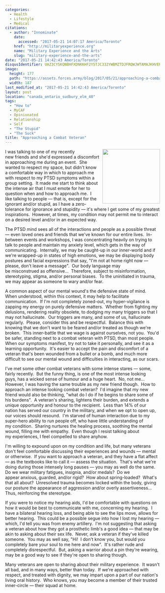 ```yaml
---
categories:
  - Health
  - Lifestyle
  - Medical
citations:
  - author: "Innominate"
    date:
      accessed: "2017-05-21 14:07:17 America/Toronto"
    href: "http://militaryexperience.org"
    name: "Military Experience and the Arts"
    slug: "military-experience-and-the-arts"
date: "2017-05-21 14:42:43 America/Toronto"
disqusIdentifier: UAZ3CY5KQNBHFXDNKKHF2YSTJC332YWBMZTDJFRQWJWTAMAJKHVERFSX5G7CHBP7N5AJH9NAPUD74SC8HDVFHGNH2ZJZ5VTQ4SSC
image:
  height: 177
  path: "https://assets.forces.army/blog/2017/05/21/approaching-a-combat-veteran/hotlink-ok/combat-ptsd_187x177.png"
  width: 187
last_modified_at: "2017-05-21 14:42:43 America/Toronto"
layout: post
location: "canada_ontario_sudbury_elm_40"
tags:
  - "How to"
  - MyCAF
  - Opinionated
  - Relationship
  - Self
  - "The Stupid"
  - "The Suck"
title: "Approaching a Combat Veteran"
---
```


<img alt="" height="177" src="{{ site.uri.assets }}/blog/2017/05/21/approaching-a-combat-veteran/combat-ptsd_187x177.png"
  style="border: 0px; float: right; margin-bottom: 10px; margin-left: 10px;" width="187" />
<p>
  I was talking to one of my recently new friends and she'd expressed a discomfort in approaching me during an event.&nbsp; She wanted to respect my space, but
  didn't know a comfortable way in which to approach me with respect to my PTSD symptoms within a group setting.&nbsp; It made me start to think about the
  intense air that I must emote for her to question when and how to approach me.&nbsp; I like talking to people &#8212; that is, except for the ignorant and/or
  stupid, as I have a zero-tolerance for ignorance and stupidity &#8212; it's where I get some of my greatest inspirations.&nbsp; However, at times, my
  condition may not permit me to interact on a desired level and/or in an expected way.
</p>
<!-- excerptBreak -->
<p>
  The PTSD mind sees all of the interactions and people as a possible threat &#8212; even loved ones and friends that we've known for our entire lives.&nbsp;
  In-between events and workshops, I was concentrating heavily on trying to talk to people and maintain my anxiety level, which gets in the way of
  communicating.&nbsp; Internally, we may be caught-up in our inner-world and if we're wrapped-up in states of high emotions, we may be displaying body postures
  and facial expressions that say, &quot;I'm not at home right now &#8212; please, don't leave a message&quot;.&nbsp; Our body language may be misconstrued as
  offensive&hellip;&nbsp; Therefore, subject to misinformation, stereotyping, stigma, and/or personal biases.&nbsp; To the uninitiated in trauma, we may appear
  as someone to wary and/or fear.
</p>
<p>
  A common aspect of our mental wound's the defensive state of mind.&nbsp; When understood, within this context, it may help to facilitate communication.&nbsp;
  If I'm not completely zoned-out, my hyper-vigilance is zapping my energy on purely defensive matters.&nbsp; Whether from fighting my delusions, rendering
  reality obsolete, to dodging my many triggers so that I may not hallucinate.&nbsp; Our triggers are many, and some of us, hallucinate regularly.&nbsp; Please,
  consider this and be respectful.&nbsp; Balance this with knowing that we don't want to be feared and/or treated as though we're broken.&nbsp; This
  inner-battle that we wage is against ourselves, not you.&nbsp; You'd be safer, standing next to a combat veteran with PTSD, than most people.&nbsp; When our
  symptoms manifest, try not to take it personally, and see it as a learning opportunity.&nbsp; It's easier to accept the pain and discomfort of a veteran
  that's been wounded from a bullet or a bomb, and much more difficult to see our mental wound and difficulties in interacting, as our scars.
</p>
<p>
  I've met some other combat veterans with some intense stares &#8212; some, fairly recently.&nbsp; But the funny thing, is one of the most intense looking
  guys, has a wicked sense of humour and a huge heart.&nbsp; No, not me&hellip;&nbsp; However, I was having the same trouble as my new friend though.&nbsp; How
  to approach an intense looking combat veteran?&nbsp; I'd imagine that my new friend would also be thinking, &quot;what do I do if he begins to share some of
  his burdens&quot;.&nbsp; A veteran's sharing, lightens their burden, and extends a unique opportunity and honour to the recipient.&nbsp; Less than 14% of our
  nation has served our country in the military, and when we opt to open up, our voices should resound.&nbsp; I'm starved of human interaction due to my
  super-hero ability to run people off, who have little understanding of my condition.&nbsp; Sharing nurtures the healing process, soothing the mental wound,
  filling me with empathy.&nbsp; Even though I resist talking about my experiences, I feel compelled to share anyhow.
</p>
<p>
  I'm willing to expound upon on my condition and life, but many veterans don't feel comfortable discussing their experiences and wounds &#8212; mental or
  otherwise.&nbsp; If you want to approach a veteran, and they have a flat affect &#8212; as the textbooks like to call it &#8212; assess the situation.&nbsp;
  That's what we're doing during those intensely long pauses &#8212; you may as well do the same.&nbsp; Do we wear military fatigues, insignia, and/or
  medals?&nbsp; Do we appear anxious, guarded, and/or rigid?&nbsp; How about spring-loaded?&nbsp; What's that all about?&nbsp; Unresolved trauma becomes locked
  within the body, giving our posture the appearance of aggression and/or overly assertiveness&hellip;&nbsp; Thus, reinforcing the stereotype.
</p>
<p>
  If you were to notice my hearing aids, I'd be comfortable with questions on how it would be best to communicate with me, concerning my hearing.&nbsp; I have a
  bilateral hearing loss, and being able to see the lips move, allows for better hearing.&nbsp; This could be a possible segue into how I lost my hearing
  &#8212; which, I'd tell you was from enemy artillery.&nbsp; I'm not suggesting that asking a veteran about how they got a prosthetic limb's a good idea
  &#8212; that may be akin to asking about their sex life.&nbsp; Never, ask a veteran if they've killed someone.&nbsp; You may as well say, &quot;Hi!&nbsp; I
  don't know you, but would you completely bare your soul to me here and now&quot.&nbsp; It's rather rude and completely disrespectful.&nbsp; But, asking a
  warrior about a pin they're wearing, may be a good way to see if they're open to sharing though.
</p>
<p>
  Many veterans are open to sharing about their military experience.&nbsp; It wasn't all bad, and in many ways, better than today.&nbsp; If we're approached
  with respect, and treated with dignity, we may impart upon a part of our nation's living oral history.&nbsp; Who knows, you may become a member of their
  trusted inner-circle &#8212; their squad at home.
</p>
